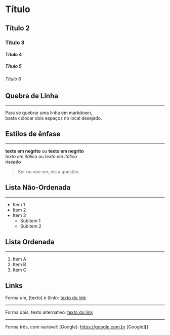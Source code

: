 # Título
## Título 2
### Título 3
#### Título 4
##### Título 5
###### Título 6

## Quebra de Linha
******************
Para se quebrar uma linha em markdown,  
basta colocar dois espaços no local desejado.

## Estilos de ênfase
********************
**texto em negrito** ou __texto em negrito__  
*texto em itálico* ou _texto em itálico_  
~~riscado~~
> Ser ou não ser, eis a questão.

## Lista Não-Ordenada
***********************
+ Item 1
+ Item 2
+ Item 3
	- Subitem 1
	- Subitem 2

## Lista Ordenada
******************

1. Item A
2. Item B
3. Item C

## Links

Forma um, [texto] e (link): [texto do link](https://google.com.br)  
*********
Forma dois, texto alternativo: [texto do link](https://google.com.br "Busca do Google") 
*********
Forma três, com variável: 
[Google]: https://google.com.br
[Google][]








